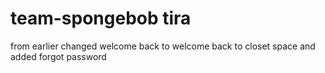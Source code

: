 # team-spongebob tira
from earlier changed welcome back to welcome back to closet space
and added forgot password  
